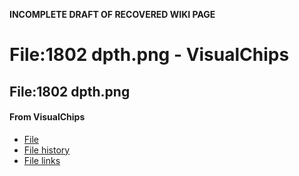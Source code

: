 **INCOMPLETE DRAFT OF RECOVERED WIKI PAGE**

# File:1802 dpth.png - VisualChips

## File:1802 dpth.png

#### From VisualChips

- [File](#file)
- [File history](#filehistory)
- [File links](#filelinks)


